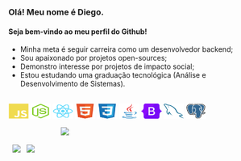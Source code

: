 ### Olá! Meu nome é Diego. 

#### Seja bem-vindo ao meu perfil do Github!


<!--
**diegocostaxp/diegocostaxp** is a ✨ _special_ ✨ repository because its `README.md` (this file) appears on your GitHub profile.

-->
- Minha meta é seguir carreira como um desenvolvedor backend;
- Sou apaixonado por projetos open-sources;
- Demonstro interesse por projetos de impacto social;
- Estou estudando uma graduação tecnológica (Análise e Desenvolvimento de Sistemas). 

<div style="display: inline_block"><br>
  <img align="center" alt="javascript" height="30" width="40" src="https://raw.githubusercontent.com/devicons/devicon/master/icons/javascript/javascript-plain.svg">
  <img align="center" alt="nodejs" height="30" width="40" src="https://raw.githubusercontent.com/devicons/devicon/master/icons/nodejs/nodejs-plain.svg">
  <img align="center" alt="react" height="30" width="40" src="https://raw.githubusercontent.com/devicons/devicon/master/icons/react/react-original.svg">
  <img align="center" alt="html" height="30" width="40" src="https://raw.githubusercontent.com/devicons/devicon/master/icons/html5/html5-original.svg">
  <img align="center" alt="css" height="30" width="40" src="https://raw.githubusercontent.com/devicons/devicon/master/icons/css3/css3-original.svg">
  <img align="center" alt="java" height="30" width="40" src="https://raw.githubusercontent.com/devicons/devicon/master/icons/java/java-original.svg">
  <img align="center" alt="bootstraps" height="30" width="40" src="https://raw.githubusercontent.com/devicons/devicon/master/icons/bootstrap/bootstrap-original.svg">
  <img align="center" alt="mysql" height="30" width="40" src="https://raw.githubusercontent.com/devicons/devicon/master/icons/mysql/mysql-original.svg">
  <img align="center" alt="postgresql" height="30" width="40" src="https://raw.githubusercontent.com/devicons/devicon/master/icons/postgresql/postgresql-original.svg">
</div>
<br>
<div>
<img align="right" width="400px" src="https://www.aalpha.net/wp-content/uploads/2020/12/full-stack-development.gif"/>
</div>
<br>
<br>
<div>
  <a href = "mailto:diegocostaxp@gmail.com"><img src="https://img.shields.io/badge/Gmail-D14836?style=for-the-badge&logo=gmail&logoColor=white" target="_blank"></a>
  <a href="https://www.linkedin.com/in/diegodealmeidacosta" target="_blank"><img src="https://img.shields.io/badge/-LinkedIn-%230077B5?style=for-the-badge&logo=linkedin&logoColor=white" target="_blank"></a>   
</div>
